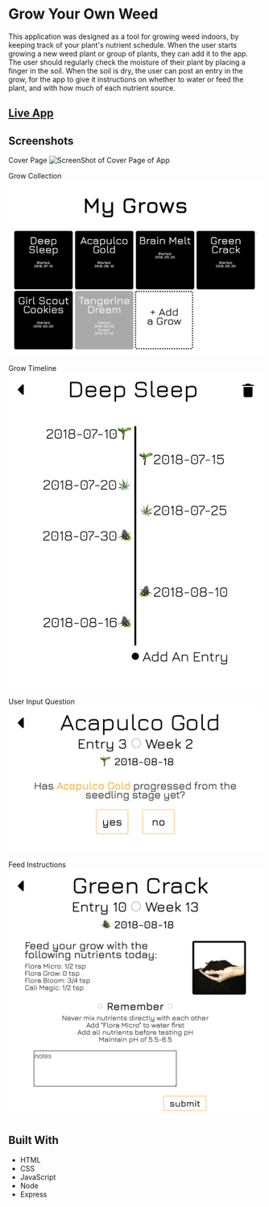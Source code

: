 # Grow Your Own Weed
This application was designed as a tool for growing weed indoors, by keeping track of your plant's nutrient schedule. When the user starts growing a new weed plant or group of plants, they can add it to the app. The user should regularly check the moisture of their plant by placing a finger in the soil. When the soil is dry, the user can post an entry in the grow, for the app to give it instructions on whether to water or feed the plant, and with how much of each nutrient source.

## [Live App](https://grow-your-own-weed.herokuapp.com/)

## Screenshots

Cover Page
![ScreenShot of Cover Page of App](/screenshots/cover-page.png "Screenshot of Cover Page")

Grow Collection
![Screenshot of Grow Collection Page](/screenshots/grow-collection.png "Screenshot of Grow Collection Page")

Grow Timeline
![Screenshot of Grow Timeline Page](/screenshots/grow-timeline.png "Screenshot of Grow Timeline")

User Input Question
![Screenshot of User Input Question](/screenshots/user-input-question.png "Screenshot of User Input Question")

Feed Instructions
![Screenshot of Feed Instructions](/screenshots/feed-instructs.png "Screenshot of Feed Instructions")


## Built With
* HTML
* CSS
* JavaScript
* Node
* Express
